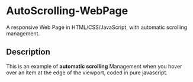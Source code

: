 # AutoScrolling-WebPage
A responsive Web Page in HTML/CSS/JavaScript, with automatic scrolling management.

## Description

This is an example of **automatic scrolling** Management when you hover over an item at the edge of the viewport, coded in pure javascript.
